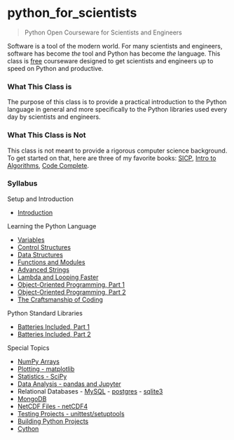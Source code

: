 python_for_scientists
=====================

> Python Open Courseware for Scientists and Engineers

Software is a tool of the modern world. For many scientists and engineers, software has become *the* tool and Python has become *the* language. This class is [free](http://www.oreilly.com/openbook/freedom/) courseware designed to get scientists and engineers up to speed on Python and productive.

### What This Class is

The purpose of this class is to provide a practical introduction to the Python language in general and more specifically to the Python libraries used every day by scientists and engineers.

### What This Class is Not

This class is not meant to provide a rigorous computer science background. To get started on that, here are three of my favorite books: [SICP](http://amzn.com/0262510871), [Intro to Algorithms](http://amzn.com/0262033844), [Code Complete](http://amzn.com/0735619670).

### Syllabus

Setup and Introduction

 * [Introduction](classes/00_setup_and_intro/lecture_00.md)

Learning the Python Language

 * [Variables](classes/01_basic_syntax/lecture_01.md)
 * [Control Structures](classes/01_control_statements/lecture_01.5.md)
 * [Data Structures](classes/02_data_structures/lecture_02.md)
 * [Functions and Modules](classes/03_functions_and_modules/lecture_03.md)
 * [Advanced Strings](classes/04_advanced_strings/lecture_04.md)
 * [Lambda and Looping Faster](classes/05_lists_and_lambdas/lecture_05.md)
 * [Object-Oriented Programming, Part 1](classes/06_object_oriented_programming_1/lecture_06.md)
 * [Object-Oriented Programming, Part 2](classes/07_object_oriented_programming_2/lecture_07.md)
 * [The Craftsmanship of Coding](classes/08_taking_the_next_step/lecture_08.md)

Python Standard Libraries

 * [Batteries Included, Part 1](classes/09_std_libs/lecture_09.md)
 * [Batteries Included, Part 2](classes/09_std_libs/lecture_09.5.md)

Special Topics

 * [NumPy Arrays](classes/10_numpy/lecture_10.md)
 * [Plotting - matplotlib](classes/12_matplotlib/lecture_12.md)
 * [Statistics - SciPy](classes/11_scipy/lecture_11.md)
 * [Data Analysis - pandas and Jupyter](classes/13_pandas/lecture_13.md)
 * Relational Databases - [MySQL](classes/15_dbs/lecture_15_mysql.md) - [postgres](classes/15_dbs/lecture_15_postgres.md) - [sqlite3](classes/15_dbs/lecture_15_sqlite.md)
 * [MongoDB](classes/18_mongo/lecture_18_mongo.md)
 * [NetCDF Files - netCDF4](classes/14_netcdf/lecture_14.md)
 * [Testing Projects - unittest/setuptools](classes/17_testing_projects/lecture_17.md)
 * [Building Python Projects](classes/19_building_projects/lecture_19.md)
 * [Cython](classes/20_cython/lecture_20.md)
